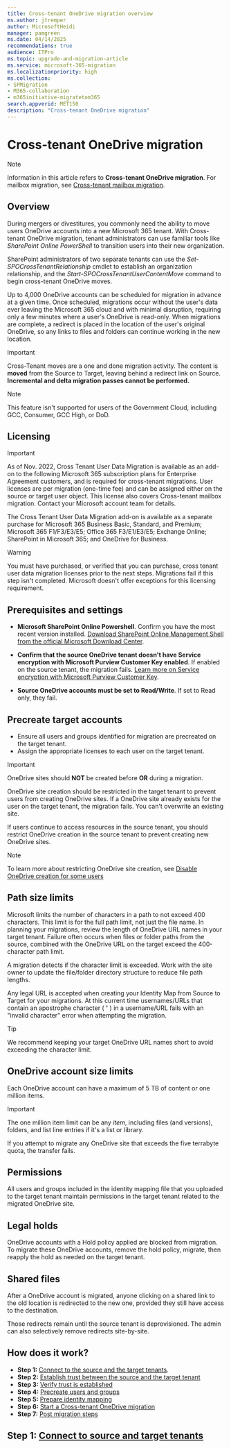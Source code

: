 ```yaml
---
title: Cross-tenant OneDrive migration overview
ms.author: jtremper
author: MicrosoftHeidi
manager: pamgreen
ms.date: 04/14/2025
recommendations: true
audience: ITPro
ms.topic: upgrade-and-migration-article
ms.service: microsoft-365-migration
ms.localizationpriority: high
ms.collection: 
- SPMigration
- M365-collaboration
- m365initiative-migratetom365
search.appverid: MET150
description: "Cross-tenant OneDrive migration"
---
```

# Cross-tenant OneDrive migration

> [!NOTE]
> Information in this article refers to **Cross-tenant OneDrive migration**. For mailbox migration, see [Cross-tenant mailbox migration](/microsoft-365/enterprise/cross-tenant-mailbox-migration).

## Overview

During mergers or divestitures, you commonly need the ability to move users OneDrive accounts into a new Microsoft 365 tenant. With Cross-tenant OneDrive migration, tenant administrators can use familiar tools like *SharePoint Online PowerShell* to transition users into their new organization.

SharePoint administrators of two separate tenants can use the *Set-SPOCrossTenantRelationship* cmdlet to establish an organization relationship, and the *Start-SPOCrossTenantUserContentMove* command to begin cross-tenant OneDrive moves.

Up to 4,000 OneDrive accounts can be scheduled for migration in advance at a given time. Once scheduled, migrations occur without the user's data ever leaving the Microsoft 365 cloud and with minimal disruption, requiring only a few minutes where a user's OneDrive is read-only. When migrations are complete, a redirect is placed in the location of the user's original OneDrive, so any links to files and folders can continue working in the new location.

>[!Important]
>Cross-Tenant moves are a one and done migration activity. The content is **moved** from the Source to Target, leaving behind a redirect link on Source. **Incremental and delta migration passes cannot be performed.**

> [!NOTE]
> This feature isn't supported for users of the Government Cloud, including GCC, Consumer, GCC High, or DoD.

## Licensing

>[!Important]
>As of Nov. 2022, Cross Tenant User Data Migration is available as an add-on to the following Microsoft 365 subscription plans for Enterprise Agreement customers, and is required for cross-tenant migrations. User licenses are per migration (one-time fee) and can be assigned either on the source or target user object. This license also covers Cross-tenant mailbox migration.  Contact your Microsoft account team for details.
>
>The Cross Tenant User Data Migration add-on is available as a separate purchase for Microsoft 365 Business Basic, Standard, and Premium; Microsoft 365 F1/F3/E3/E5; Office 365 F3/E1/E3/E5; Exchange Online; SharePoint in Microsoft 365; and OneDrive for Business.

>[!Warning]
>You must have purchased, or verified that you can purchase, cross tenant user data migration licenses prior to the next steps. Migrations fail if this step isn't completed. Microsoft doesn't offer exceptions for this licensing requirement.

## Prerequisites and settings

- **Microsoft SharePoint Online Powershell**. Confirm you have the most recent version installed. [Download SharePoint Online Management Shell from the official Microsoft Download Center](https://www.microsoft.com/download/details.aspx?id=35588).

- **Confirm that the source OneDrive tenant doesn't have Service encryption with Microsoft Purview Customer Key enabled**. If enabled on the source tenant, the migration fails. [Learn more on Service encryption with Microsoft Purview Customer Key](/microsoft-365/compliance/customer-key-overview).

- **Source OneDrive accounts must be set to Read/Write**. If set to Read only, they fail.

## Precreate target accounts

- Ensure all users and groups identified for migration are precreated on the target tenant.
- Assign the appropriate licenses to each user on the target tenant.

> [!IMPORTANT]
> OneDrive sites should **NOT** be created before **OR** during a migration.
>
> OneDrive site creation should be restricted in the target tenant to prevent users from creating OneDrive sites. If a OneDrive site already exists for the user on the target tenant, the migration fails. You can't overwrite an existing site.
>
> If users continue to access resources in the source tenant, you should restrict OneDrive creation in the source tenant to prevent creating new OneDrive sites.

> [!NOTE]
> To learn more about restricting OneDrive site creation, see [Disable OneDrive creation for some users](/sharepoint/manage-user-profiles#disable-onedrive-creation-for-some-users)

## Path size limits

Microsoft limits the number of characters in a path to not exceed 400 characters. This limit is for the full path limit, not just the file name. In planning your migrations, review the length of OneDrive URL names in your target tenant. Failure often occurs when files or folder paths from the source, combined with the OneDrive URL on the target exceed the 400-character path limit.

A migration detects if the character limit is exceeded. Work with the site owner to update the file/folder directory structure to reduce file path lengths.

Any legal URL is accepted when creating your Identity Map from Source to Target for your migrations. At this current time usernames/URLs that contain an apostrophe character ( **'** ) in a username/URL fails with an "invalid character" error when attempting the migration.

> [!TIP]
> We recommend keeping your target OneDrive URL names short to avoid exceeding the character limit.

## OneDrive account size limits

Each OneDrive account can have a maximum of 5 TB of content or one million items.

> [!IMPORTANT]
> The one million item limit can be any *item*, including files (and versions), folders, and list line entries if it's a list or library.
>
>If you attempt to migrate any OneDrive site that exceeds the five terrabyte quota, the transfer fails.

## Permissions

All users and groups included in the identity mapping file that you uploaded to the target tenant maintain permissions in the target tenant related to the migrated OneDrive site.

## Legal holds

OneDrive accounts with a Hold policy applied are blocked from migration. To migrate these OneDrive accounts, remove the hold policy, migrate, then reapply the hold as needed on the target tenant.

## Shared files

After a OneDrive account is migrated, anyone clicking on a shared link to the old location is redirected to the new one, provided they still have access to the destination.

Those redirects remain until the source tenant is deprovisioned. The admin can also selectively remove redirects site-by-site.

## How does it work?

- **Step 1:** [Connect to the source and the target tenants](cross-tenant-onedrive-migration-step1.md).  
- **Step 2:** [Establish trust between the source and the target tenant](cross-tenant-onedrive-migration-step2.md)
- **Step 3:** [Verify trust is established](cross-tenant-onedrive-migration-step3.md)
- **Step 4:** [Precreate users and groups](cross-tenant-onedrive-migration-step4.md)  
- **Step 5:** [Prepare identity mapping](cross-tenant-onedrive-migration-step5.md)
- **Step 6:** [Start a Cross-tenant OneDrive migration](cross-tenant-onedrive-migration-step6.md)
- **Step 7:** [Post migration steps](cross-tenant-onedrive-migration-step7.md)

## Step 1: [Connect to source and target tenants](cross-tenant-onedrive-migration-step1.md)
